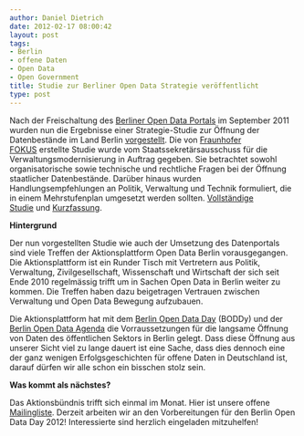 ```yaml
---
author: Daniel Dietrich
date: 2012-02-17 08:00:42
layout: post
tags:
- Berlin
- offene Daten
- Open Data
- Open Government
title: Studie zur Berliner Open Data Strategie veröffentlicht
type: post
---
```


Nach der Freischaltung des [Berliner Open Data Portals](http://daten.berlin.de/) im September 2011 wurden nun die Ergebnisse einer Strategie-Studie zur Öffnung der Datenbestände im Land Berlin [vorgestellt](http://www.berlin.de/projektzukunft/ikt-wirtschaft/e-government/). Die von [Fraunhofer FOKUS](http://www.fokus.fraunhofer.de/de/motion/_motionnews/_2012_02_16_bodsStudie.html) erstellte Studie wurde vom Staatssekretärsausschuss für die Verwaltungsmodernisierung in Auftrag gegeben. Sie betrachtet sowohl organisatorische sowie technische und rechtliche Fragen bei der Öffnung staatlicher Datenbestände. Darüber hinaus wurden Handlungsempfehlungen an Politik, Verwaltung und Technik formuliert, die in einem Mehrstufenplan umgesetzt werden sollten. [Vollständige Studie](http://www.berlin.de/projektzukunft/fileadmin/user_upload/pdf/sonstiges/Berliner_Open_Data-Strategie_2012.pdf) und [Kur](http://www.berlin.de/projektzukunft/fileadmin/user_upload/pdf/sonstiges/Berliner_Open_Data-Strategie_kurzfassung_01.pdf)[zfassung](http://www.berlin.de/projektzukunft/fileadmin/user_upload/pdf/sonstiges/Berliner_Open_Data-Strategie_kurzfassung_01.pdf).

**Hintergrund**

Der nun vorgestellten Studie wie auch der Umsetzung des Datenportals sind viele Treffen der Aktionsplattform Open Data Berlin vorausgegangen. Die Aktionsplattform ist ein Runder Tisch mit Vertretern aus Politik, Verwaltung, Zivilgesellschaft, Wissenschaft und Wirtschaft der sich seit Ende 2010 regelmässig trifft um in Sachen Open Data in Berlin weiter zu kommen. Die Treffen haben dazu beigetragen Vertrauen zwischen Verwaltung und Open Data Bewegung aufzubauen.

Die Aktionsplattform hat mit dem [Berlin Open Data Day](http://berlin.opendataday.de/ueber/berliner-open-data-day/) (BODDy) und der [Berlin Open Data Agenda](http://berlin.opendataday.de/agenda/) die Vorraussetzungen für die langsame Öffnung von Daten des öffentlichen Sektors in Berlin gelegt. Dass diese Öffnung aus unserer Sicht viel zu lange dauert ist eine Sache, dass dies dennoch eine der ganz wenigen Erfolgsgeschichten für offene Daten in Deutschland ist, darauf dürfen wir alle schon ein bisschen stolz sein.

**Was kommt als nächstes?**

Das Aktionsbündnis trifft sich einmal im Monat. Hier ist unsere offene [Mailingliste](http://lists.okfn.org/mailman/listinfo/d2b1). Derzeit arbeiten wir an den Vorbereitungen für den Berlin Open Data Day 2012! Interessierte sind herzlich eingeladen mitzuhelfen!